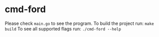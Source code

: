 # cmd-ford
Please check `main.go` to see the program.
To build the project run: `make build`
To see all supported flags run: `./cmd-ford --help`